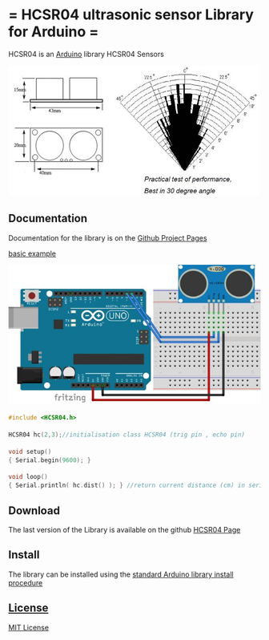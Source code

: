= HCSR04 ultrasonic sensor Library for Arduino =
==========
HCSR04 is an [Arduino](http://arduino.cc) library HCSR04 Sensors

![HC-SR04](HC_SR04.jpg)

Documentation
-------------
Documentation for the library is on the
[Github Project Pages](https://github.com/gamegine/HCSR04-ultrasonic-sensor-lib)

[basic example](examples/HCSR04/HCSR04.ino)

![schéma](examples/HCSR04/HC_SR04_cabling.jpg)
```ino
#include <HCSR04.h>

HCSR04 hc(2,3);//initialisation class HCSR04 (trig pin , echo pin)

void setup()
{ Serial.begin(9600); }

void loop() 
{ Serial.println( hc.dist() ); } //return current distance (cm) in serial
```

Download
--------
The last version of the Library is available on the github
[HCSR04 Page](https://github.com/gamegine/HCSR04-ultrasonic-sensor-lib/releases) 


Install
-------
The library can be installed using the [standard Arduino library install procedure](http://arduino.cc/en/Guide/Libraries)  

[License](https://github.com/gamegine/HCSR04-ultrasonic-sensor-lib/blob/master/LICENSE)
-------
[MIT License](https://github.com/gamegine/HCSR04-ultrasonic-sensor-lib/blob/master/LICENSE)
